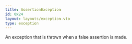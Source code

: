 ```yaml
---
title: AssertionException
id: 0x24
layout: layouts/exception.vto
type: exception
---
```

An exception that is thrown when a false assertion is made.

